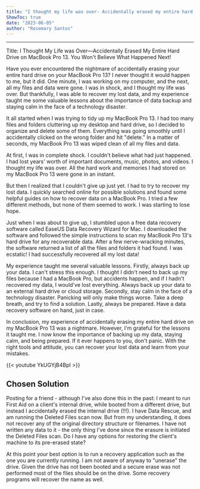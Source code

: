 ```yaml
---
title: "I thought my life was over- Accidentally erased my entire hard drive on Macbook Pro 13. You won't believe what happened next!"
ShowToc: true 
date: "2023-06-05"
author: "Rosemary Santos"
---
```

*****
Title: I Thought My Life was Over—Accidentally Erased My Entire Hard Drive on MacBook Pro 13. You Won't Believe What Happened Next!

Have you ever encountered the nightmare of accidentally erasing your entire hard drive on your MacBook Pro 13? I never thought it would happen to me, but it did. One minute, I was working on my computer, and the next, all my files and data were gone. I was in shock, and I thought my life was over. But thankfully, I was able to recover my lost data, and my experience taught me some valuable lessons about the importance of data backup and staying calm in the face of a technology disaster.

It all started when I was trying to tidy up my MacBook Pro 13. I had too many files and folders cluttering up my desktop and hard drive, so I decided to organize and delete some of them. Everything was going smoothly until I accidentally clicked on the wrong folder and hit "delete." In a matter of seconds, my MacBook Pro 13 was wiped clean of all my files and data.

At first, I was in complete shock. I couldn't believe what had just happened. I had lost years' worth of important documents, music, photos, and videos. I thought my life was over. All the hard work and memories I had stored on my MacBook Pro 13 were gone in an instant.

But then I realized that I couldn't give up just yet. I had to try to recover my lost data. I quickly searched online for possible solutions and found some helpful guides on how to recover data on a MacBook Pro. I tried a few different methods, but none of them seemed to work. I was starting to lose hope.

Just when I was about to give up, I stumbled upon a free data recovery software called EaseUS Data Recovery Wizard for Mac. I downloaded the software and followed the simple instructions to scan my MacBook Pro 13's hard drive for any recoverable data. After a few nerve-wracking minutes, the software returned a list of all the files and folders it had found. I was ecstatic! I had successfully recovered all my lost data!

My experience taught me several valuable lessons. Firstly, always back up your data. I can't stress this enough. I thought I didn't need to back up my files because I had a MacBook Pro, but accidents happen, and if I hadn't recovered my data, I would've lost everything. Always back up your data to an external hard drive or cloud storage. Secondly, stay calm in the face of a technology disaster. Panicking will only make things worse. Take a deep breath, and try to find a solution. Lastly, always be prepared. Have a data recovery software on hand, just in case.

In conclusion, my experience of accidentally erasing my entire hard drive on my MacBook Pro 13 was a nightmare. However, I'm grateful for the lessons it taught me. I now know the importance of backing up my data, staying calm, and being prepared. If it ever happens to you, don't panic. With the right tools and attitude, you can recover your lost data and learn from your mistakes.

{{< youtube YkUGYjB4BpI >}} 



## Chosen Solution
 Posting for a friend - although I've also done this in the past:
I meant to run First Aid on a client's internal drive, while booted from a different drive, but instead I accidentally erased the internal drive (!!!).
I have Data Rescue, and am running the Deleted Files scan now. But from my understanding, it does not recover any of the original directory structure or filenames.
I have not written any data to it - the only thing I've done since the erasure is initiated the Deleted Files scan.
Do I have any options for restoring the client's machine to its pre-erased state?

 At this point your best option is to run a recovery application such as the one you are currently running. I am not aware of anyway to "unerase" the drive. Given the drive has not been booted and a secure erase was not performed most of the files should be on the drive. Some recovery programs will recover the name as well.




